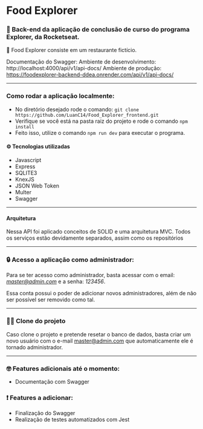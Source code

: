 
# Food Explorer

### 🚀 Back-end da aplicação de conclusão de curso do programa Explorer, da Rocketseat.

📑 Food Explorer consiste em um restaurante fictício. 

Documentação do Swagger:
 Ambiente de desenvolvimento: http://localhost:4000/api/v1/api-docs/
 Ambiente de produção: https://foodexplorer-backend-ddea.onrender.com/api/v1/api-docs/

---

### Como rodar a aplicação localmente:
- No diretório desejado rode o comando: ``` git clone https://github.com/LuanC14/Food_Explorer_frontend.git ```
- Verifique se você está na pasta raiz do projeto e rode o comando ``` npm install ```
- Feito isso, utilize o comando ``` npm run dev ``` para executar o programa.

#### ⚙️ Tecnologias utilizadas
- Javascript
- Express
- SQLITE3
- KnexJS
- JSON Web Token
- Multer
- Swagger

---

#### Arquitetura
Nessa API foi aplicado conceitos de SOLID e uma arquitetura MVC. Todos os serviços estão devidamente separados, assim como os repositórios

---

### 🔒 Acesso a aplicação como administrador:
Para se ter acesso como administrador, basta acessar com o email: *master@admin.com* e a senha: *123456*.

Essa conta possui o poder de adicionar novos administradores, além de não ser possível ser removido como tal.

---

### 👨‍💻 Clone do projeto
Caso clone o projeto e pretende resetar o banco de dados, basta criar um novo usuário com o e-mail master@admin.com que automaticamente ele é tornado administrador.

---

### 🤓 Features adicionais até o momento:
- Documentação com Swagger

### ❗ Features a adicionar:
- Finalização do Swagger
- Realização de testes automatizados com Jest

